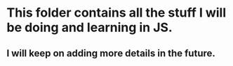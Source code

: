 # This folder contains all the stuff I will be doing and learning in JS.

## I will keep on adding more details in the future.